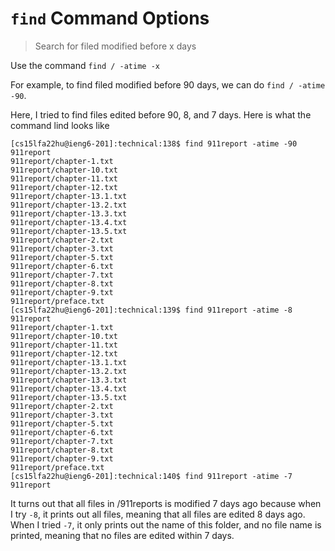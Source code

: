# `find` Command Options
> Search for filed modified before x days

Use the command `find / -atime -x`

For example, to find filed modified before 90 days, we can do `find / -atime -90​`.

Here, I tried to find files edited before 90, 8, and 7 days.
Here is what the command lind looks like

```
[cs15lfa22hu@ieng6-201]:technical:138$ find 911report -atime -90
911report
911report/chapter-1.txt
911report/chapter-10.txt
911report/chapter-11.txt
911report/chapter-12.txt
911report/chapter-13.1.txt
911report/chapter-13.2.txt
911report/chapter-13.3.txt
911report/chapter-13.4.txt
911report/chapter-13.5.txt
911report/chapter-2.txt
911report/chapter-3.txt
911report/chapter-5.txt
911report/chapter-6.txt
911report/chapter-7.txt
911report/chapter-8.txt
911report/chapter-9.txt
911report/preface.txt
[cs15lfa22hu@ieng6-201]:technical:139$ find 911report -atime -8
911report
911report/chapter-1.txt
911report/chapter-10.txt
911report/chapter-11.txt
911report/chapter-12.txt
911report/chapter-13.1.txt
911report/chapter-13.2.txt
911report/chapter-13.3.txt
911report/chapter-13.4.txt
911report/chapter-13.5.txt
911report/chapter-2.txt
911report/chapter-3.txt
911report/chapter-5.txt
911report/chapter-6.txt
911report/chapter-7.txt
911report/chapter-8.txt
911report/chapter-9.txt
911report/preface.txt
[cs15lfa22hu@ieng6-201]:technical:140$ find 911report -atime -7
911report
```
It turns out that all files in /911reports is modified 7 days ago because when I try `-8`, it prints out all files, meaning that all files are edited 8 days ago. When I tried `-7`, it only prints out the name of this folder, and no file name is printed, meaning that no files are edited within 7 days.